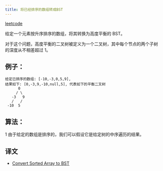 ```yaml
---
title: 将已经排序的数组转成BST
---
```


[leetcode](https://leetcode.com/problems/convert-sorted-array-to-binary-search-tree/description/)

给定一个元素按升序排序的数组，将其转换为高度平衡的 BST。

对于这个问题，高度平衡的二叉树被定义为一个二叉树，其中每个节点的两个子树的深度从不相差超过 1。

## 例子：

```
给定已排序的数组: [-10,-3,0,5,9],
结果如下: [0,-3,9,-10,null,5], 代表如下的平衡二叉树
      0
     / \
   -3   9
   /   /
 -10  5
```

## 算法：

1 由于给定的数组是排序的，我们可以假设它是给定树的中序遍历的结果。


## 译文

- [Convert Sorted Array to BST](https://medium.com/@harycane/convert-sorted-array-to-bst-35781e940ca5)

